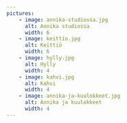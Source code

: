 ```yaml
---
pictures:
    - image: annika-studiossa.jpg
      alt: Annika studiossa
      width: 6
    - image: keittio.jpg
      alt: Keittiö
      width: 6
    - image: hylly.jpg
      alt: Hylly
      width: 4
    - image: kahvi.jpg
      alt: Kahvi
      width: 4
    - image: annika-ja-kuulokkeet.jpg
      alt: Annika ja kuulokkeet
      width: 4
---
```


